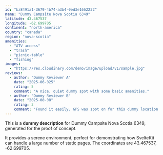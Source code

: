 ```yaml
---
id: "ba8491a1-3679-4b74-a3b4-0ed3e1662232"
name: "Dummy Campsite Nova Scotia 6349"
latitude: 43.467537
longitude: -62.699705
continent: "north-america"
country: "canada"
region: "nova-scotia"
amenities:
  - "ATV-access"
  - "trash"
  - "picnic-table"
  - "fishing"
images:
  - "https://res.cloudinary.com/demo/image/upload/v1/sample.jpg"
reviews:
  - author: "Dummy Reviewer A"
    date: "2025-06-025"
    rating: 5
    comment: "A nice, quiet dummy spot with some basic amenities."
  - author: "Dummy Reviewer B"
    date: "2025-08-08"
    rating: 3
    comment: "Found it easily. GPS was spot on for this dummy location."
---
```


This is a **dummy description** for Dummy Campsite Nova Scotia 6349, generated for the proof of concept.

It provides a serene environment, perfect for demonstrating how SvelteKit can handle a large number of static pages. The coordinates are 43.467537, -62.699705.
